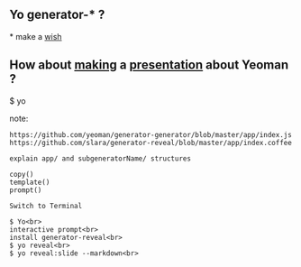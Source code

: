 ## Yo generator-* ?
\* make a [wish](http://yeoman.io/community-generators.html)

## <span class="fragment">How about [making](https://github.com/slara/generator-reveal) a [presentation](http://lab.hakim.se/reveal-js/?transition=fade&theme=night#/) about Yeoman ?</span>
<div class="fragment editable" contenteditable>
  $ yo
</div>

note:

    https://github.com/yeoman/generator-generator/blob/master/app/index.js
    https://github.com/slara/generator-reveal/blob/master/app/index.coffee

    explain app/ and subgeneratorName/ structures

    copy()
    template()
    prompt()

    Switch to Terminal

    $ Yo<br>
    interactive prompt<br>
    install generator-reveal<br>
    $ yo reveal<br>
    $ yo reveal:slide --markdown<br>